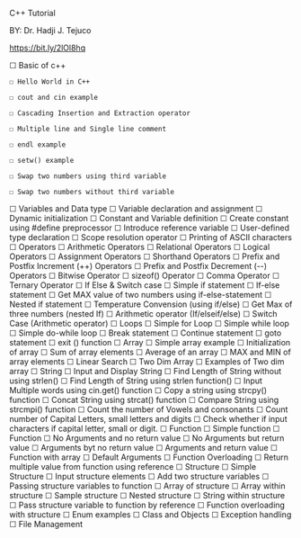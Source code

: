 C++ Tutorial


BY: Dr. Hadji J. Tejuco



https://bit.ly/2lOl8hq


☐ Basic of c++

    ☐ Hello World in C++

    ☐ cout and cin example
  
    ☐ Cascading Insertion and Extraction operator
   
    ☐ Multiple line and Single line comment
   
    ☐ endl example
   
    ☐ setw() example
   
    ☐ Swap two numbers using third variable
   
    ☐ Swap two numbers without third variable
 
 ☐ Variables and Data type
   ☐ Variable declaration and assignment
   ☐ Dynamic initialization
   ☐ Constant and Variable definition
   ☐ Create constant using #define preprocessor
   ☐ Introduce reference variable
   ☐ User-defined type declaration
   ☐ Scope resolution operator
   ☐ Printing of ASCII characters
 ☐ Operators
   ☐ Arithmetic Operators
   ☐ Relational Operators
   ☐ Logical Operators
   ☐ Assignment Operators
   ☐ Shorthand Operators
   ☐ Prefix and Postfix Increment (++) Operators
   ☐ Prefix and Postfix Decrement (--) Operators
   ☐ Bitwise Operator
   ☐ sizeof() Operator
   ☐ Comma Operator
   ☐ Ternary Operator
 ☐ If Else & Switch case
   ☐ Simple if statement
   ☐ If-else statement
   ☐ Get MAX value of two numbers using if-else-statement
   ☐ Nested if statement
   ☐ Temperature Convension (using if/else)
   ☐ Get Max of three numbers (nested If)
   ☐ Arithmetic operator (If/elseif/else)
   ☐ Switch Case (Arithmetic operator)
 ☐ Loops
   ☐ Simple for Loop
   ☐ Simple while loop
   ☐ Simple do-while loop
   ☐ Break statement
   ☐ Continue statement
   ☐ goto statement
   ☐ exit () function
 ☐ Array
   ☐ Simple array example
   ☐ Initialization of array
   ☐ Sum of array elements
   ☐ Average of an array
   ☐ MAX and MIN of array elements
   ☐ Linear Search
   ☐ Two Dim Array
   ☐ Examples of Two dim array
 ☐ String
   ☐ Input and Display String
   ☐ Find Length of String without using strlen()
   ☐ Find Length of String using strlen function()
   ☐ Input Multiple words using cin.get() function
   ☐ Copy a string using strcpy() function
   ☐ Concat String using strcat() function
   ☐ Compare String using strcmpi() function
   ☐ Count the number of Vowels and consonants 
   ☐ Count number of Capital Letters, small letters and digits
   ☐ Check whether if input characters if capital letter, small or digit.
 ☐ Function
   ☐ Simple function
   ☐ Function 
     ☐ No Arguments and no return value 
     ☐ No Arguments but return value 
     ☐ Arguments byt no return value
     ☐ Arguments and return value
     ☐ Function with array
     ☐ Default Arguments
     ☐ Function Overloading
     ☐ Return multiple value from function using reference
 ☐ Structure
     ☐ Simple Structure
     ☐ Input structure elements
     ☐ Add two structure variables
     ☐ Passing structure variables to function
     ☐ Array of structure
     ☐ Array within structure
     ☐ Sample structure 
     ☐ Nested structure
     ☐ String within structure
     ☐ Pass structure variable to function by reference
     ☐ Function overloading with structure
     ☐ Enum examples
 ☐ Class and Objects
 ☐ Exception handling
 ☐ File Management
